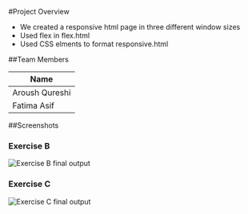 #Project Overview
- We created a responsive html page in three different window sizes
- Used flex in flex.html
- Used CSS elments to format responsive.html

##Team Members

|      Name      | 
| ---------------|
| Aroush Qureshi | 
| Fatima Asif    |

##Screenshots

### Exercise B
![Exercise B final output](images/ExerciseB.gif)

### Exercise C
![Exercise C final output](images/ExerciseC.gif)